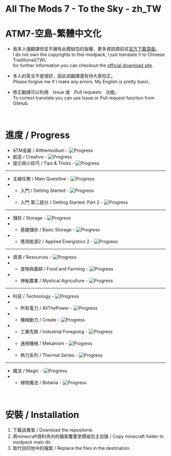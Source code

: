 # All The Mods 7 - To the Sky - zh_TW
# ATM7-空島-繁體中文化
- 我本人僅翻譯但並不擁有此模組包的版權，更多資訊請前往[官方下載頁面](https://www.curseforge.com/minecraft/modpacks/all-the-mods-7-to-the-sky)。  
 I do not own the copyrights to this modpack, I just translate it to Chinese Traditional(TW).  
for further information you can checkout the [official download site](https://www.curseforge.com/minecraft/modpacks/all-the-mods-7-to-the-sky).

- 本人的英文不是很好，因此該翻譯還有待大家校正。  
 Please forgive me if I make any errors. My English is pretty basic.

- 修正翻譯可以利用　Issue 或　Pull requests　功能。  
 To correct translate you can use Issue or Pull request function from GitHub.

&emsp;
# 進度 / Progress
- ATM金屬 / Allthemodium - ![Progress](https://progress-bar.dev/100)
- 創造 / Creative - ![Progress](https://progress-bar.dev/0)
- 提示與小技巧 / Tips & Tricks -  ![Progress](https://progress-bar.dev/100)
--------------------------------------------------
- 主線任務 / Main Questline - ![Progress](https://progress-bar.dev/0)
- + 入門 / Getting Started - ![Progress](https://progress-bar.dev/0)
- + 入門 第二部分 / Getting Started: Part 2 - ![Progress](https://progress-bar.dev/0)
--------------------------------------------------
- 儲存 / Storage - ![Progress](https://progress-bar.dev/50)
- + 基礎儲存 / Basic Storage - ![Progress](https://progress-bar.dev/0)
- + 應用能源2 / Applied Energistics 2 - ![Progress](https://progress-bar.dev/100)
--------------------------------------------------
- 資源 / Resources - ![Progress](https://progress-bar.dev/50)
- + 食物與農耕 / Food and Farming - ![Progress](https://progress-bar.dev/100)
- + 神秘農業 / Mystical Agriculture - ![Progress](https://progress-bar.dev/0)
--------------------------------------------------
- 科技 / Technology - ![Progress](https://progress-bar.dev/0)
- + 所有電力 / AllThePower - ![Progress](https://progress-bar.dev/0)
- + 機械動力 / Create - ![Progress](https://progress-bar.dev/0)
- + 工業先鋒 / Industrial Foregoing - ![Progress](https://progress-bar.dev/0)
- + 通用機械 / Mekanism - ![Progress](https://progress-bar.dev/0)
- + 熱力系列 / Thermal Series - ![Progress](https://progress-bar.dev/0)
--------------------------------------------------
- 魔法 / Magic - ![Progress](https://progress-bar.dev/0)
- + 植物魔法 / Botania - ![Progress](https://progress-bar.dev/0)

&emsp;
# 安裝 / Installation
1. 下載該專案 / Download the repositorie.
2. 將minecraft資料夾內的檔案覆蓋至模組包主目錄 / Copy minecraft folder to modpack main dir.
3. 取代目的地中的檔案 / Replace the files in the destination.

